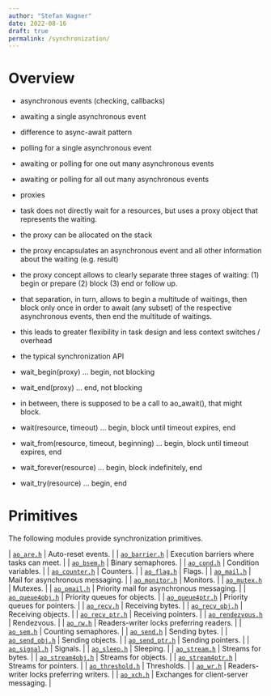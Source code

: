 ```yaml
---
author: "Stefan Wagner"
date: 2022-08-16
draft: true
permalink: /synchronization/
---
```


# Overview

- asynchronous events (checking, callbacks)

- awaiting a single asynchronous event
- difference to async-await pattern

- polling for a single asynchronous event

- awaiting or polling for one out many asynchronous events
- awaiting or polling for all out many asynchronous events

- proxies
- task does not directly wait for a resources, but uses a proxy object that represents the waiting.
- the proxy can be allocated on the stack
- the proxy encapsulates an asynchronous event and all other information about the waiting (e.g. result)
- the proxy concept allows to clearly separate three stages of waiting: (1) begin or prepare (2) block (3) end or follow up.
- that separation, in turn, allows to begin a multitude of waitings, then block only once in order to await (any subset) of the respective asynchronous events, then end the multitude of waitings.
- this leads to greater flexibility in task design and less context switches / overhead

- the typical synchronization API

- wait_begin(proxy) ... begin, not blocking
- wait_end(proxy) ... end, not blocking
- in between, there is supposed to be a call to ao_await(), that might block.

- wait(resource, timeout) ... begin, block until timeout expires, end
- wait_from(resource, timeout, beginning) ... begin, block until timeout expires, end

- wait_forever(resource) ... begin, block indefinitely, end

- wait_try(resource) ... begin, end

# Primitives

The following modules provide synchronization primitives.

| [`ao_are.h`](api/src/ao_sys/ao_are.h.md) | Auto-reset events. |
| [`ao_barrier.h`](api/src/ao_sys/ao_barrier.h.md) | Execution barriers where tasks can meet. |
| [`ao_bsem.h`](api/src/ao_sys/ao_bsem.h.md) | Binary semaphores. |
| [`ao_cond.h`](api/src/ao_sys/ao_cond.h.md) | Condition variables. |
| [`ao_counter.h`](api/src/ao_sys/ao_counter.h.md) | Counters. |
| [`ao_flag.h`](api/src/ao_sys/ao_flag.h.md) | Flags. |
| [`ao_mail.h`](api/src/ao_sys/ao_mail.h.md) | Mail for asynchronous messaging. |
| [`ao_monitor.h`](api/src/ao_sys/ao_monitor.h.md) | Monitors. |
| [`ao_mutex.h`](api/src/ao_sys/ao_mutex.h.md) | Mutexes. |
| [`ao_pmail.h`](api/src/ao_sys/ao_pmail.h.md) | Priority mail for asynchronous messaging. |
| [`ao_queue4obj.h`](api/src/ao_sys/ao_queue4obj.h.md) | Priority queues for objects. |
| [`ao_queue4ptr.h`](api/src/ao_sys/ao_queue4ptr.h.md) | Priority queues for pointers. |
| [`ao_recv.h`](api/src/ao_sys/ao_recv.h.md) | Receiving bytes. |
| [`ao_recv_obj.h`](api/src/ao_sys/ao_recv_obj.h.md) | Receiving objects. |
| [`ao_recv_ptr.h`](api/src/ao_sys/ao_recv_ptr.h.md) | Receiving pointers. |
| [`ao_rendezvous.h`](api/src/ao_sys/ao_rendezvous.h.md) | Rendezvous. |
| [`ao_rw.h`](api/src/ao_sys/ao_rw.h.md) | Readers-writer locks preferring readers. |
| [`ao_sem.h`](api/src/ao_sys/ao_sem.h.md) | Counting semaphores. |
| [`ao_send.h`](api/src/ao_sys/ao_send.h.md) | Sending bytes. |
| [`ao_send_obj.h`](api/src/ao_sys/ao_send_obj.h.md) | Sending objects. |
| [`ao_send_ptr.h`](api/src/ao_sys/ao_send_ptr.h.md) | Sending pointers. |
| [`ao_signal.h`](api/src/ao_sys/ao_signal.h.md) | Signals. |
| [`ao_sleep.h`](api/src/ao_sys/ao_sleep.h.md) | Sleeping. |
| [`ao_stream.h`](api/src/ao_sys/ao_stream.h.md) | Streams for bytes. |
| [`ao_stream4obj.h`](api/src/ao_sys/ao_stream4obj.h.md) | Streams for objects. |
| [`ao_stream4ptr.h`](api/src/ao_sys/ao_stream4ptr.h.md) | Streams for pointers. |
| [`ao_threshold.h`](api/src/ao_sys/ao_threshold.h.md) | Thresholds. |
| [`ao_wr.h`](api/src/ao_sys/ao_wr.h.md) | Readers-writer locks preferring writers. |
| [`ao_xch.h`](api/src/ao_sys/ao_xch.h.md) | Exchanges for client-server messaging. |
